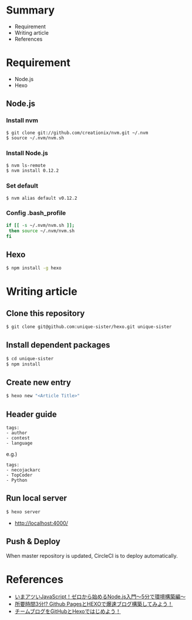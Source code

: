 # Summary
- Requirement
- Writing article
- References

# Requirement
- Node.js
- Hexo

## Node.js
### Install nvm
```bash
$ git clone git://github.com/creationix/nvm.git ~/.nvm
$ source ~/.nvm/nvm.sh
```

### Install Node.js
```bash
$ nvm ls-remote
$ nvm install 0.12.2
```

### Set default
```bash
$ nvm alias default v0.12.2
```

### Config .bash_profile
```bash
if [[ -s ~/.nvm/nvm.sh ]];
 then source ~/.nvm/nvm.sh
fi
```

## Hexo
```bash
$ npm install -g hexo
```

# Writing article
## Clone this repository
```bash
$ git clone git@github.com:unique-sister/hexo.git unique-sister
```

## Install dependent packages
```bash
$ cd unique-sister
$ npm install
```

## Create new entry
```bash
$ hexo new "<Article Title>"
```

## Header guide
```
tags:
- author
- contest
- language
```

e.g.)

```
tags:
- necojackarc
- TopCoder
- Python

```

## Run local server
```bash
$ hexo server
```

- [http://localhost:4000/](http://localhost:4000/)

## Push & Deploy
When master repository is updated, CircleCI is to deploy automatically.

# References
- [いまアツいJavaScript！ゼロから始めるNode.js入門〜5分で環境構築編〜](http://liginc.co.jp/web/programming/node-js/85318)
- [所要時間3分!? Github PagesとHEXOで爆速ブログ構築してみよう！](http://liginc.co.jp/web/programming/server/104594)
- [チームブログをGitHubとHexoではじめよう！](http://blog.otakumode.com/2014/08/08/Blogging-with-hexoio/)
